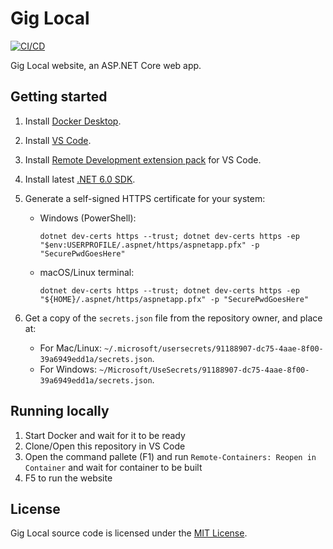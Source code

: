 # Gig Local

[![CI/CD](https://github.com/GigLocal/gig-local-backend/actions/workflows/cicd.yml/badge.svg)](https://github.com/GigLocal/gig-local-backend/actions/workflows/cicd.yml)

Gig Local website, an ASP.NET Core web app.

## Getting started

1. Install [Docker Desktop](https://www.docker.com/products/docker-desktop).
2. Install [VS Code](https://code.visualstudio.com/download).
3. Install [Remote Development extension pack](https://marketplace.visualstudio.com/items?itemName=ms-vscode-remote.vscode-remote-extensionpack) for VS Code.
4. Install latest [.NET 6.0 SDK](https://dotnet.microsoft.com/download/dotnet/6.0).
6. Generate a self-signed HTTPS certificate for your system:

    - Windows (PowerShell):
        ```
        dotnet dev-certs https --trust; dotnet dev-certs https -ep "$env:USERPROFILE/.aspnet/https/aspnetapp.pfx" -p "SecurePwdGoesHere"
        ```
	- macOS/Linux terminal:
        ```
        dotnet dev-certs https --trust; dotnet dev-certs https -ep "${HOME}/.aspnet/https/aspnetapp.pfx" -p "SecurePwdGoesHere"
        ```

7. Get a copy of the `secrets.json` file from the repository owner, and place at:
    - For Mac/Linux: `~/.microsoft/usersecrets/91188907-dc75-4aae-8f00-39a6949edd1a/secrets.json`.
    - For Windows: `~/Microsoft/UseSecrets/91188907-dc75-4aae-8f00-39a6949edd1a/secrets.json`.

## Running locally

1. Start Docker and wait for it to be ready
2. Clone/Open this repository in VS Code
3. Open the command pallete (F1) and run `Remote-Containers: Reopen in Container` and wait for container to be built
4. F5 to run the website

## License

Gig Local source code is licensed under the [MIT License](LICENSE).
